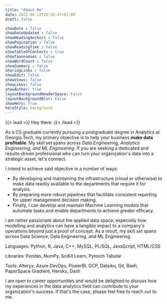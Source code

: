 ```yaml
---
title: "About Me"
date: 2022-06-13T20:55:37+01:00
draft: false

showDate : false
showDateUpdated : false
showHeadingAnchors : false
showPagination : false
showReadingTime : false
showTableOfContents : true
showTaxonomies : false 
showWordCount : false
showSummary : false
sharingLinks : false
showEdit: false
showViews: false
showLikes: false
showAuthor: true
layoutBackgroundHeaderSpace: False
layoutBackgroundBlur: False
showHero: True
heroStyle: background
---
```

{{< lead >}}
Hey there.
{{< /lead >}}

As a CS graduate currently pursuing a postgraduate degree in Analytics at Georgia Tech, my primary objective is to help your business **make data profitable**. My skill set spans across _Data Engineering, Analytics Engineering, and ML Engineering_. If you are seeking a dedicated and results-driven professional who can turn your organization's data into a strategic asset, let's connect.

I intend to achieve said objective in a number of ways:
- By developing and maintaining the infrastructure (cloud or otherwise) to make data readily available to the departments that require it for analysis.
- By preparing more robust pipelines that facilitate consistent reporting for upper management decision making.
- Finally, I can develop and maintain Machine Learning models that automate tasks and enable departments to achieve greater efficacy.

I am rather passionate about the applied data space, especially how modelling and analytics can have a tangible impact to a company's operations beyond just a proof of concept. As a result, my skill set spans across Data Science, Data Engineering, and ML Engineering. 

Languages: Python, R, Java, C++, MySQL, PL/SQL, JavaScript, HTML/CSS

Libraries: Pandas, NumPy, SciKit Learn, Pytorch Tabular

Tools: Alteryx, Azure DevOps, PowerBI, GCP, Dataiku, Git, Bash, PaperSpace Gradient, Heroku, Dash

I am open to career opportunities and would be delighted to discuss how my experiences in the data analytics field can contribute to your organization's success. If that's the case, please feel free to reach out to me.
